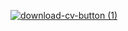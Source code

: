 
<!-- <img src="https://badge42.vercel.app/api/v2/cl1v5zr46004909l60ggoy5ta/stats?cursusId=21&coalitionId=92"/> -->

<!-- [![skelly's 42 stats](https://badge42.vercel.app/api/v2/cl1v5zr46004909l60ggoy5ta/stats?cursusId=21&coalitionId=92)](https://github.com/JaeSeoKim/badge42)-->
     
<!-- <a href="https://evgeniya-burlachenko.github.io/rsschool-cv/" class="project-item">CV</a> -->
 
<!-- [![download-cv-button (1)](https://user-images.githubusercontent.com/63720882/174808842-bc26c0ac-6ac0-4d5a-9fa9-11595e3d7493.png )](https://evgeniya-burlachenko.github.io/rsschool-cv/) -->

[![download-cv-button (1)](https://pngimg.com/uploads/cv/small/cv_PNG20.png)](https://evgeniya-burlachenko.github.io/rsschool-cv/)

